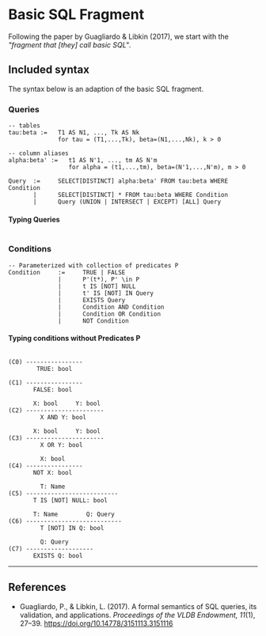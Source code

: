 # Basic SQL Fragment

Following the paper by Guagliardo & Libkin (2017), we start with the
_"fragment that [they] call basic SQL"_.

## Included syntax

The syntax below is an adaption of the basic SQL fragment.

### Queries

```plaintext title="Query syntax"
-- tables
tau:beta :=   T1 AS N1, ..., Tk AS Nk
              for tau = (T1,...,Tk), beta=(N1,...,Nk), k > 0

-- column aliases
alpha:beta' :=   t1 AS N'1, ..., tm AS N'm
                 for alpha = (t1,...,tm), beta=(N'1,...,N'm), m > 0

Query  :=     SELECT[DISTINCT] alpha:beta' FROM tau:beta WHERE Condition
       |      SELECT[DISTINCT] * FROM tau:beta WHERE Condition
       |      Query (UNION | INTERSECT | EXCEPT) [ALL] Query
```

#### Typing Queries

<!-- TODO: follow the semantics chapter to work this out -->

```plaintext

```

### Conditions

```plaintext  title="Condition syntax"
-- Parameterized with collection of predicates P
Condition     :=     TRUE | FALSE 
              |      P'(t*), P' \in P
              |      t IS [NOT] NULL
              |      t' IS [NOT] IN Query
              |      EXISTS Query
              |      Condition AND Condition
              |      Condition OR Condition
              |      NOT Condition
```

#### Typing conditions without Predicates P

<!-- TODO: follow the semantics chapter to work this out -->

```plaintext

(C0) ----------------
        TRUE: bool

(C1) ----------------
       FALSE: bool

       X: bool     Y: bool
(C2) ----------------------
         X AND Y: bool

       X: bool     Y: bool
(C3) ----------------------
         X OR Y: bool

         X: bool
(C4) ----------------
       NOT X: bool

         T: Name
(C5) --------------------------
       T IS [NOT] NULL: bool

       T: Name        Q: Query
(C6) ---------------------------
         T [NOT] IN Q: bool

         Q: Query
(C7) -------------------
       EXISTS Q: bool
```

---

## References

- Guagliardo, P., & Libkin, L. (2017). A formal semantics of SQL queries, its validation, and applications. _Proceedings of the VLDB Endowment, 11_(1), 27–39. <https://doi.org/10.14778/3151113.3151116>

